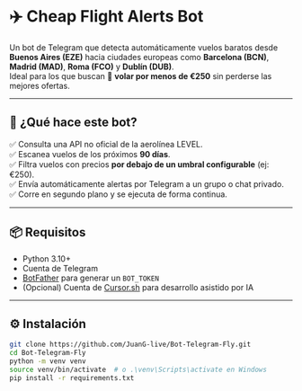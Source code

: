 # ✈️ Cheap Flight Alerts Bot

Un bot de Telegram que detecta automáticamente vuelos baratos desde **Buenos Aires (EZE)** hacia ciudades europeas como **Barcelona (BCN)**, **Madrid (MAD)**, **Roma (FCO)** y **Dublín (DUB)**.  
Ideal para los que buscan 🛫 **volar por menos de €250** sin perderse las mejores ofertas.

---

## 🚀 ¿Qué hace este bot?

✅ Consulta una API no oficial de la aerolínea LEVEL.  
✅ Escanea vuelos de los próximos **90 días**.  
✅ Filtra vuelos con precios **por debajo de un umbral configurable** (ej: €250).  
✅ Envía automáticamente alertas por Telegram a un grupo o chat privado.  
✅ Corre en segundo plano y se ejecuta de forma continua.

---

## 📦 Requisitos

- Python 3.10+
- Cuenta de Telegram
- [BotFather](https://t.me/botfather) para generar un `BOT_TOKEN`
- (Opcional) Cuenta de [Cursor.sh](https://cursor.sh/) para desarrollo asistido por IA

---

## ⚙️ Instalación

```bash
git clone https://github.com/JuanG-live/Bot-Telegram-Fly.git
cd Bot-Telegram-Fly
python -m venv venv
source venv/bin/activate  # o .\venv\Scripts\activate en Windows
pip install -r requirements.txt
